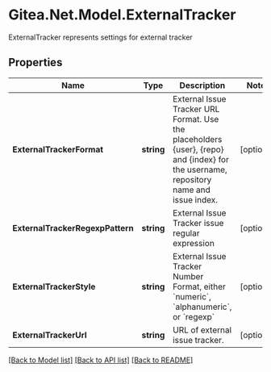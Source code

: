 # Gitea.Net.Model.ExternalTracker
ExternalTracker represents settings for external tracker

## Properties

Name | Type | Description | Notes
------------ | ------------- | ------------- | -------------
**ExternalTrackerFormat** | **string** | External Issue Tracker URL Format. Use the placeholders {user}, {repo} and {index} for the username, repository name and issue index. | [optional] 
**ExternalTrackerRegexpPattern** | **string** | External Issue Tracker issue regular expression | [optional] 
**ExternalTrackerStyle** | **string** | External Issue Tracker Number Format, either &#x60;numeric&#x60;, &#x60;alphanumeric&#x60;, or &#x60;regexp&#x60; | [optional] 
**ExternalTrackerUrl** | **string** | URL of external issue tracker. | [optional] 

[[Back to Model list]](../README.md#documentation-for-models) [[Back to API list]](../README.md#documentation-for-api-endpoints) [[Back to README]](../README.md)


